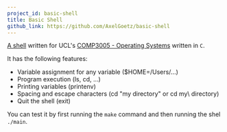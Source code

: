 ```yaml
---
project_id: basic-shell
title: Basic Shell
github_link: https://github.com/AxelGoetz/basic-shell
---
```


[A shell](https://github.com/AxelGoetz/basic-shell) written for UCL's [COMP3005 - Operating Systems](http://www.cs.ucl.ac.uk/students/syllabus/undergrad/3005_operating_systems/) written in `C`.

It has the following features:

- Variable assignment for any variable ($HOME=/Users/...)
- Program execution (ls, cd, ...)
- Printing variables (printenv)
- Spacing and escape characters (cd "my directory" or cd my\ directory)
- Quit the shell (exit)

You can test it by first running the `make` command and then running the shel `./main`.

